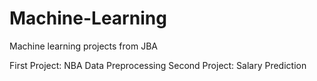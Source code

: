 # Machine-Learning
Machine learning projects from JBA

First Project: NBA Data Preprocessing
Second Project: Salary Prediction

